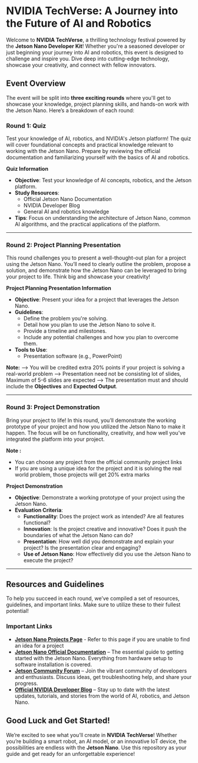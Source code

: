 # **NVIDIA TechVerse: A Journey into the Future of AI and Robotics**

Welcome to **NVIDIA TechVerse**, a thrilling technology festival powered by the **Jetson Nano Developer Kit**! Whether you're a seasoned developer or just beginning your journey into AI and robotics, this event is designed to challenge and inspire you. Dive deep into cutting-edge technology, showcase your creativity, and connect with fellow innovators.

## **Event Overview**
The event will be split into **three exciting rounds** where you'll get to showcase your knowledge, project planning skills, and hands-on work with the Jetson Nano. Here’s a breakdown of each round:

### **Round 1: Quiz**
Test your knowledge of AI, robotics, and NVIDIA's Jetson platform! The quiz will cover foundational concepts and practical knowledge relevant to working with the Jetson Nano. Prepare by reviewing the official documentation and familiarizing yourself with the basics of AI and robotics.

**Quiz Information**
- **Objective**: Test your knowledge of AI concepts, robotics, and the Jetson platform.
- **Study Resources**:
  - Official Jetson Nano Documentation
  - NVIDIA Developer Blog
  - General AI and robotics knowledge
- **Tips**: Focus on understanding the architecture of Jetson Nano, common AI algorithms, and the practical applications of the platform.

---

### **Round 2: Project Planning Presentation**
This round challenges you to present a well-thought-out plan for a project using the Jetson Nano. You’ll need to clearly outline the problem, propose a solution, and demonstrate how the Jetson Nano can be leveraged to bring your project to life. Think big and showcase your creativity!

**Project Planning Presentation Information**
- **Objective**: Present your idea for a project that leverages the Jetson Nano.
- **Guidelines**:
  - Define the problem you're solving.
  - Detail how you plan to use the Jetson Nano to solve it.
  - Provide a timeline and milestones.
  - Include any potential challenges and how you plan to overcome them.
- **Tools to Use**:
  - Presentation software (e.g., PowerPoint)

**Note:**
--> You will be credited extra 20% points if your project is solving a real-world problem
--> Presentation need not be consisting lot of slides, Maximum of 5-6 slides are expected
--> The presentation must and should include the **Objectives** and **Expected Output**.

---

### **Round 3: Project Demonstration**
Bring your project to life! In this round, you’ll demonstrate the working prototype of your project and how you utilized the Jetson Nano to make it happen. The focus will be on functionality, creativity, and how well you’ve integrated the platform into your project.

**Note :**
- You can choose any project from the official community project links
- If you are using a unique idea for the project and it is solving the real world problem, those projects will get 20% extra marks  

**Project Demonstration**
- **Objective**: Demonstrate a working prototype of your project using the Jetson Nano.
- **Evaluation Criteria**:
  - **Functionality**: Does the project work as intended? Are all features functional?
  - **Innovation**: Is the project creative and innovative? Does it push the boundaries of what the Jetson Nano can do?
  - **Presentation**: How well did you demonstrate and explain your project? Is the presentation clear and engaging?
  - **Use of Jetson Nano**: How effectively did you use the Jetson Nano to execute the project?

---


## **Resources and Guidelines**
To help you succeed in each round, we’ve compiled a set of resources, guidelines, and important links. Make sure to utilize these to their fullest potential!

### **Important Links**
- **[Jetson Nano Projects Page](https://developer.nvidia.com/embedded/community/jetson-projects)** - Refer to this page if you are unable to find an idea for a project
- **[Jetson Nano Official Documentation](https://developer.nvidia.com/embedded/jetson-nano-developer-kit)** – The essential guide to getting started with the Jetson Nano. Everything from hardware setup to software installation is covered.
- **[Jetson Community Forum](https://devtalk.nvidia.com/)** – Join the vibrant community of developers and enthusiasts. Discuss ideas, get troubleshooting help, and share your progress.
- **[Official NVIDIA Developer Blog](https://developer.nvidia.com/blog)** – Stay up to date with the latest updates, tutorials, and stories from the world of AI, robotics, and Jetson Nano.



## **Good Luck and Get Started!**
We’re excited to see what you’ll create in **NVIDIA TechVerse**! Whether you’re building a smart robot, an AI model, or an innovative IoT device, the possibilities are endless with the **Jetson Nano**. Use this repository as your guide and get ready for an unforgettable experience!

